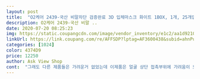 ```yaml
---
layout: post 
title:  "O2케어 2439-국산 비말차단 검증완료 3D 입체마스크 화이트 1BOX, 1개, 25개입" 
description: O2케어 2439-국산 비말 ..
date: 2020-07-20 08:25:23 
img: https://static.coupangcdn.com/image/vendor_inventory/e1c2/aa1d9210c6b72680577a51c294db66dfaa0e07889a7dc86f4353e9bc92a9.jpg 
linkUrl: https://link.coupang.com/re/AFFSDP?lptag=AF3600438&subid=ahnPublicAsk&pageKey=1786837415&itemId=3042266001&vendorItemId=71030317195&traceid=V0-113-9da59c79abf64aa8 
categories: [1024] 
color: 4374D9 
price: 12250 
author: Ask View Shop 
cont:  "그래도 다른 제품들은 가려운거 없었는데 이제품은 얼굴 상단 접촉부위에 가려움이 느껴지고 얼굴이 붉게 올라오더라구요<br/>그리고 되게 넉넉해요 얼굴크신분도 충분할것같요!<br/>그점이 좀 안좋아요 그래서 별점하나 뺏어요 얇아서 인지 코지지하는 철사부위가 잘 비쳐보여요.<br/><br/>너무 좋아요.<br/> 바스락거리는 재질이긴하나 가볍고 숨쉬기좋구요<br/>단, 저는 얼굴상단 즉 코와 눈 바로 아랫부분 피부접촉 부위가 너무 가려웠어요<br/>대량으로... <br/> 이건배송비포함해도 400원대... <br/>.<br/><br/>비닐포장안에 5매가 들어있고 소박스에는 5봉지가 들어서 한박스에 25개 들어있어요<br/>사이즈가 대형이라 여성이나 얼굴이 작은 분들에겐 사이즈가 좀 클거에요<br/>일단 사이즈가 넉넉해서 어지간한 얼큰씨 아니고는 다 커버하리라 생각합니다 얼굴 전체를 감싸는듯한 안정감이 맘에 들고 숨쉬기 또한 편하네요 귀걸이도 부드러워서 통증도 거의 없습니다 다만 멜트블로운이 아닌 부직포로만 만들어진 필터기능이라 약간은 불안하지만 공인된 검사에 통과한 제품이라니 안심이됩니다 무엇보다 가장 맘에 드는건 착한가격이네요 정해진 시간에 치열한 온라인 터치 경쟁을 해야하는 웰00 라는 사이트에서 마스크 구매경쟁을 안해도 된다는 것입니다 아무쪼록 늘 번창하는 사업으로 승승장구 하시길 진심으로 바랍니다 좋은 가격의 좋은 마스크 너무 감사합니다<br/>저렴해서 사봤어요.<br/> 사실 마스크 집에 사둔거 많지만 너무저렴해서 궁금증에ㅎㅎ<br/>제가 처음 구매할때 보단 값이 조금 올랐네요 비말마스크를 온라인상에서 구매가능해져서 검색하다 가격이 제일 저렴하고 국내에서 생산판매되는거라 안심하고 주문했어요<br/>제가 피부가 예민해서 그런건지 몰라도<br/>지난달에 3중,4중 일반 입체형들 장당 천원씩주고샀는데ㅠ<br/>확실히 숨쉬기 편하고 가벼워요 일회용마스크가 얼굴에 달라 붙는 단점을 보완해줘서 좋아요<br/>" 
---
```

